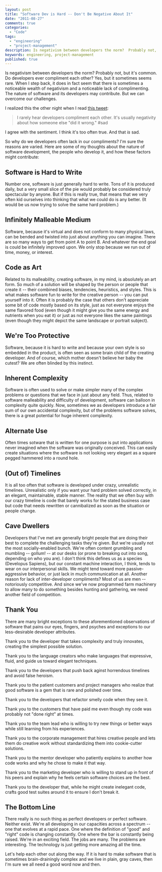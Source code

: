 ```yaml
---
layout: post
title: "Software Dev is Hard -- Don't Be Negative About It"
date: "2011-08-27"
comments: true
categories:
  - "Code"
tags:
  - "engineering"
  - "project-management"
description: Is negativism between developers the norm?  Probably not, but it's common.  Do developers ever compliment each other?  Yes, but it sometimes seems rare.  Wh
keywords: engineering, project-management
published: true
---
```


Is negativism between developers the norm?  Probably not, but it's common.  Do developers ever compliment each other?  Yes, but it sometimes seems rare.  When I step back, it does in fact seem that there is sometimes a noticeable wealth of negativism and a noticeable lack of complimenting.  The nature of software and its developers may contribute.  But we can overcome our challenges.

<!--more-->

I realized this the other night when I read [this tweet](http://twitter.com/#!/jennymesserly/status/107197662192865280):

> I rarely hear developers compliment each other. It's usually negativity about how someone else "did it wrong." #sad
	
I agree with the sentiment.  I think it's too often true.  And that *is* sad.  

So why do we developers often lack in our compliments?  I'm sure the reasons are varied.  Here are some of my thoughts about the nature of software development, the people who develop it, and how these factors might contribute:

Software is Hard to Write
---------------------------------------------------

Number one, software is just generally hard to write.  Tons of it is produced daily, but a very small slice of the pie would probably be considered truly spectacular by anyone.  But if this is really true, that means that we very often kid ourselves into thinking that what we could do is any better.  (It would be us now trying to solve the same hard problem.)

Infinitely Malleable Medium
-------------------------------

Software, because it's virtual and does not conform to many physical laws, can be bended and twisted into just about anything you can imagine.  There are so many ways to get from point A to point B.  And whatever the end goal is could be infinitely improved upon.  We only stop because we run out of time, money, or interest.  

Code as Art
--------------

Related to its malleability, creating software, in my mind, is absolutely an art form.  So much of a solution will be shaped by the person or people that create it -- their combined biases, tendencies, heuristics, and styles.  This is what makes software fun to write for the creative person -- you can put yourself into it.  Often it is probably the case that others don't appreciate some bit of code mostly based on its style, just as not everyone enjoys the same flavored food (even though it might give you the same energy and nutrients when you eat it) or just as not everyone likes the same paintings (even though they might depict the same landscape or portrait subject).

We're Too Protective
-------------------------

Software, because it is hard to write and because your own style is so embedded in the product, is often seen as some brain child of the creating developer.  And of course, which mother doesn't believe her baby the cutest?  We are often blinded by this instinct.

Inherent Complexity
------------------------

Software is often used to solve or make simpler many of the complex problems or questions that we face in just about any field.  Thus, related to software malleability and difficulty of development, software can balloon in complexity quite quickly.  Now, sometimes we as developers introduce a fair sum of our own accidental complexity, but of the problems software solves, there is a great potential for huge inherent complexity.

Alternate Use
-------------

Often times sotware that is written for one purpose is put into applications never imagined when the software was originally conceived.  This can easily create situations where the software is not looking very elegant as a square pegged hammered into a round hole.

(Out of) Timelines
---------------------

It is all too often that software is developed under crazy, unrealistic timelines.  Unrealistic only if you want your hard problem solved correctly, in an elegant, maintainable, stable manner.  The reality that we often buy with our crazy timeline is code that barely works for the stated business case but code that needs rewritten or cannibalized as soon as the situation or people change.

Cave Dwellers
-------------

Developers that I've met are generally bright people that are doing their best to complete the challenging tasks they're given.  But we're usually not the most socially-enabled bunch.  We're often content grumbling and mumbling -- gollum! -- at our desks (or prone to breaking out into song, depending on who you are).  I don't think this defines us as a species (Developus Sapiens), but our constant machine interaction, I think, tends to wear on our interpersonal skills.  We might tend toward more passive-aggressive behavior, or just lack in much communication at all.  Another reason for lack of inter-developer compliments?  Most of us are men -- notoriously competitive.  And since we've now programmed farm machinery to allow many to do something besides hunting and gathering, we need another field of competition.

Thank You
-----------------

There are many bright exceptions to these aforementioned observations of software that pains our eyes, fingers, and psyches and exceptions to our less-desirable developer attributes.  

Thank you to the developer that takes complexity and truly innovates, creating the simplest possible solution.

Thank you to the language creators who make languages that expressive, fluid, and guide us toward elegant techniques.

Thank you to the developers that push back aginst horrendous timelines and avoid false heroism.

Thank you to the patient customers and project managers who realize that good software is a gem that is rare and polished over time.

Thank you to the developers that refactor smelly code when they see it.

Thank you to the customers that have paid me even though my code was probably not "done right" at times.

Thank you to the team lead who is willing to try new things or better ways while still learning from his experiences.

Thank you to the corporate management that hires creative people and lets them do creative work without standardizing them into cookie-cutter solutions.

Thank you to the mentor developer who patiently explains to another how code works and why he chose to make it that way.

Thank you to the marketing developer who is willing to stand up in front of his peers and explain why he feels certain software choices are the best.

Thank you to the developer that, while he might create inelegant code, crafts good test suites around it to ensure I don't break it.

The Bottom Line
-------------------

There really is no such thing as perfect developers or perfect software.  Neither exist.  We're all developing in our capacities across a spectrum -- one that evolves at a rapid pace.  One where the definition of "good" and "right" code is changing constantly.  One where the bar is constantly being raised.  We're in an exciting field.  The jobs are many.  The problems are interesting.  The technology is just getting more amazing all the time.  

Let's help each other out along the way.  If it is hard to make software that is sometimes brain-drainingly complex and we live in plain, gray caves, then I'm sure we all need a good word now and then.

  
